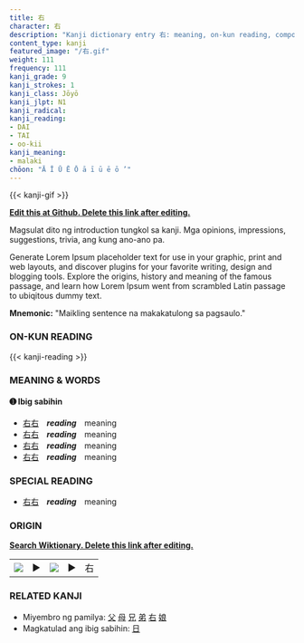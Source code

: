 ```yaml
---
title: 右
character: 右
description: "Kanji dictionary entry 右: meaning, on-kun reading, compounds, origin, related kanji"
content_type: kanji
featured_image: "/右.gif"
weight: 111
frequency: 111
kanji_grade: 9
kanji_strokes: 1
kanji_class: Jōyō
kanji_jlpt: N1
kanji_radical: 
kanji_reading: 
- DAI
- TAI
- oo-kii
kanji_meaning:
- malaki
chōon: "Ā Ī Ū Ē Ō ā ī ū ē ō ’"
---
```

[//]: # (Don't edit the line below. Kanji animated GIF code is automatically generated.)
{{< kanji-gif >}}

[//]: # (Edit below this line.)

**[Edit this at Github. Delete this link after editing.](https://github.com/tim0g/tim/tree/main/content/kanji/右/index.md)**

Magsulat dito ng introduction tungkol sa kanji. Mga opinions, impressions, suggestions, trivia, ang kung ano-ano pa.

Generate Lorem Ipsum placeholder text for use in your graphic, print and web layouts, and discover plugins for your favorite writing, design and blogging tools. Explore the origins, history and meaning of the famous passage, and learn how Lorem Ipsum went from scrambled Latin passage to ubiqitous dummy text.
 
**Mnemonic:** "Maikling sentence na makakatulong sa pagsaulo."

### ON-KUN READING

[//]: # (Don't edit the line below. ON-KUN READING code is automatically generated.)
{{< kanji-reading >}}

### MEANING & WORDS

#### ➊ **Ibig sabihin**
  - [右](../右)[右](../右)　***reading***　meaning
  - [右](../右)[右](../右)　***reading***　meaning
  - [右](../右)[右](../右)　***reading***　meaning
  - [右](../右)[右](../右)　***reading***　meaning

### SPECIAL READING
  - [右](../右)[右](../右)　***reading***　meaning

### ORIGIN

**[Search Wiktionary. Delete this link after editing.](https://wiktionary.org/wiki/右)**
<table class="kanji-table"><tr><td>
<img src="60px-右-bronze.svg.png">
</td><td>▶</td><td>
<img src="60px-右-oracle.svg.png">
</td><td>▶</td>
<td class="kanji-origin">右</td>
</tr></table>

### RELATED KANJI
- Miyembro ng pamilya: [父](../父) [母](../母) [兄](../兄) [弟](../弟) [右](../右) [娘](../娘)
- Magkatulad ang ibig sabihin: [日](../日)
